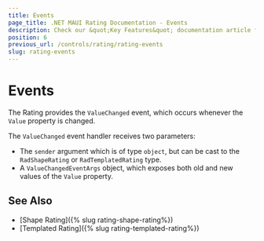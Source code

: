 ```yaml
---
title: Events
page_title: .NET MAUI Rating Documentation - Events
description: Check our &quot;Key Features&quot; documentation article for Telerik Rating for .NET MAUI.
position: 6
previous_url: /controls/rating/rating-events
slug: rating-events
---
```


# Events

The Rating provides the `ValueChanged` event, which occurs whenever the `Value` property is changed.

The `ValueChanged` event handler receives two parameters:

* The `sender` argument which is of type `object`, but can be cast to the `RadShapeRating` or `RadTemplatedRating` type.
* А `ValueChangedEventArgs` object, which exposes both old and new values of the `Value` property.

## See Also

- [Shape Rating]({% slug rating-shape-rating%})
- [Templated Rating]({% slug rating-templated-rating%})
